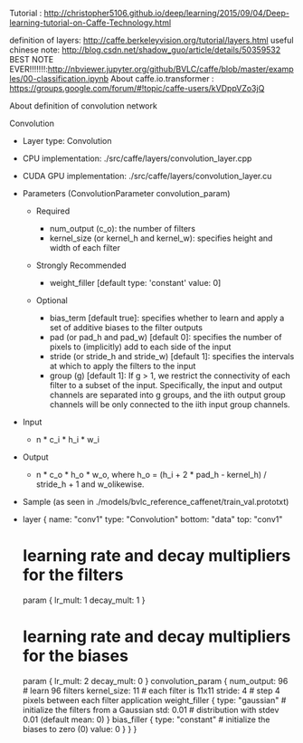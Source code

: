 Tutorial :
http://christopher5106.github.io/deep/learning/2015/09/04/Deep-learning-tutorial-on-Caffe-Technology.html

definition of layers: http://caffe.berkeleyvision.org/tutorial/layers.html
useful chinese note: http://blog.csdn.net/shadow_guo/article/details/50359532
BEST NOTE EVER!!!!!!!:http://nbviewer.jupyter.org/github/BVLC/caffe/blob/master/examples/00-classification.ipynb
About caffe.io.transformer : https://groups.google.com/forum/#!topic/caffe-users/kVDppVZo3jQ

About definition of convolution network

Convolution

- Layer type: Convolution
- CPU implementation: ./src/caffe/layers/convolution_layer.cpp
- CUDA GPU implementation: ./src/caffe/layers/convolution_layer.cu
- Parameters (ConvolutionParameter convolution_param)

    - Required

        - num_output (c_o): the number of filters
        - kernel_size (or kernel_h and kernel_w): specifies height and width of each filter
    - Strongly Recommended

        - weight_filler [default type: 'constant' value: 0]
    - Optional

        - bias_term [default true]: specifies whether to learn and apply a set of additive biases to the filter outputs
        - pad (or pad_h and pad_w) [default 0]: specifies the number of pixels to (implicitly) add to each side of the input
        - stride (or stride_h and stride_w) [default 1]: specifies the intervals at which to apply the filters to the input
        - group (g) [default 1]: If g > 1, we restrict the connectivity of each filter to a subset of the input. Specifically, the input and output channels are separated into g groups, and the iith output group channels will be only connected to the iith input group channels.
- Input

    - n * c_i * h_i * w_i
- Output

    - n * c_o * h_o * w_o, where h_o = (h_i + 2 * pad_h - kernel_h) / stride_h + 1 and w_olikewise.
- Sample (as seen in ./models/bvlc_reference_caffenet/train_val.prototxt)
- layer {
  name: "conv1"
  type: "Convolution"
  bottom: "data"
  top: "conv1"
  # learning rate and decay multipliers for the filters
  param { lr_mult: 1 decay_mult: 1 }
  # learning rate and decay multipliers for the biases
  param { lr_mult: 2 decay_mult: 0 }
  convolution_param {
    num_output: 96     # learn 96 filters
    kernel_size: 11    # each filter is 11x11
    stride: 4          # step 4 pixels between each filter application
    weight_filler {
      type: "gaussian" # initialize the filters from a Gaussian
      std: 0.01        # distribution with stdev 0.01 (default mean: 0)
    }
    bias_filler {
      type: "constant" # initialize the biases to zero (0)
      value: 0
    }
  }
}
